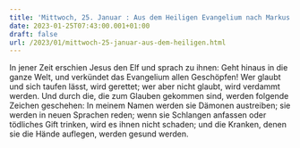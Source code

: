```yaml
---
title: 'Mittwoch, 25. Januar : Aus dem Heiligen Evangelium nach Markus 16,15-18.'
date: 2023-01-25T07:43:00.001+01:00
draft: false
url: /2023/01/mittwoch-25-januar-aus-dem-heiligen.html
---
```


In jener Zeit erschien Jesus den Elf und sprach zu ihnen: Geht hinaus in die ganze Welt, und verkündet das Evangelium allen Geschöpfen! Wer glaubt und sich taufen lässt, wird gerettet; wer aber nicht glaubt, wird verdammt werden. Und durch die, die zum Glauben gekommen sind, werden folgende Zeichen geschehen: In meinem Namen werden sie Dämonen austreiben; sie werden in neuen Sprachen reden; wenn sie Schlangen anfassen oder tödliches Gift trinken, wird es ihnen nicht schaden; und die Kranken, denen sie die Hände auflegen, werden gesund werden.
